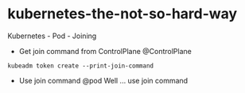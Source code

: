 # kubernetes-the-not-so-hard-way

Kubernetes - Pod - Joining
 - Get join command from ControlPlane
@ControlPlane
```
kubeadm token create --print-join-command
```
 - Use join command
@pod
Well ... use join command
